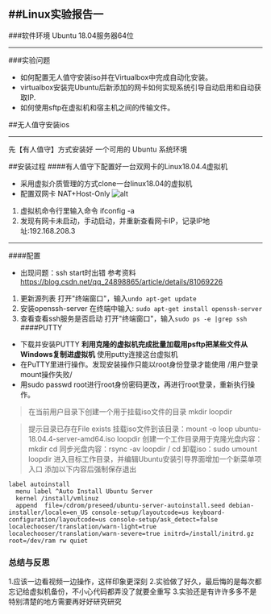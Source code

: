 ##Linux实验报告一
---
###软件环境
Ubuntu 18.04服务器64位

----

###实验问题
* 如何配置无人值守安装iso并在Virtualbox中完成自动化安装。
* virtualbox安装完Ubuntu后新添加的网卡如何实现系统引导自动启用和自动获取IP.
*  如何使用sftp在虚拟机和宿主机之间的传输文件。
  
##无人值守安装ios

----
先【有人值守】方式安装好 一个可用的 Ubuntu 系统环境

##安装过程
####有人值守下配置好一台双网卡的Linux18.04.4虚拟机
* 采用虚拟介质管理的方式clone一台linux18.04的虚拟机 
* 配置双网卡 NAT+Host-Only
  ![alt](C:\linux-2020-chenwenwens\chap0x01\img\双网卡.PNG)


1. 虚拟机命令行里输入命令 ifconfig -a
2. 发现有网卡未启动，手动启动，并重新查看网卡IP，记录IP地址:192.168.208.3

----

####配置
* 出现问题：ssh start时出错
参考资料<https://blog.csdn.net/qq_24898865/article/details/81069226>
1. 更新源列表
打开"终端窗口"，输入`undo apt-get update `
2. 安装openssh-server
在终端中输入: `sudo apt-get install openssh-server`
3. 查看查看ssh服务是否启动
打开"终端窗口"，输入`sudo ps -e |grep ssh`
####PUTTY
* 下载并安装PUTTY
**利用克隆的虚拟机完成批量加载用psftp把某些文件从Windows复制进虚拟机**
使用putty连接这台虚拟机
* 在PuTTY里进行操作。发现安装操作只能以root身份登录才能使用
/用户登录mount操作失败/
* 用sudo passwd root进行root身份密码更改，再进行root登录，重新执行操作。     

>在当前用户目录下创建一个用于挂载iso文件的目录
mkdir loopdir

>提示目录已存在File exists
>挂载iso文件到该目录：mount -o loop ubuntu-18.04.4-server-amd64.iso loopdir
>创建一个工作目录用于克隆光盘内容：mkdir cd
>同步光盘内容：rsync -av loopdir / cd
>卸载iso：sudo umount loopdir
>进入目标工作目录，并编辑Ubuntu安装引导界面增加一个新菜单项入口
>添加以下内容后强制保存退出


``` 
label autoinstall
  menu label ^Auto Install Ubuntu Server
  kernel /install/vmlinuz
  append  file=/cdrom/preseed/ubuntu-server-autoinstall.seed debian-installer/locale=en_US console-setup/layoutcode=us keyboard-configuration/layoutcode=us console-setup/ask_detect=false localechooser/translation/warn-light=true localechooser/translation/warn-severe=true initrd=/install/initrd.gz root=/dev/ram rw quiet
  ```

### 总结与反思
1.应该一边看视频一边操作，这样印象更深刻
2.实验做了好久，最后悔的是每次都忘记给虚拟机备份，不小心代码都弄没了就要全重写
3.实验还是有许许多多不是特别清楚的地方需要再好好研究研究